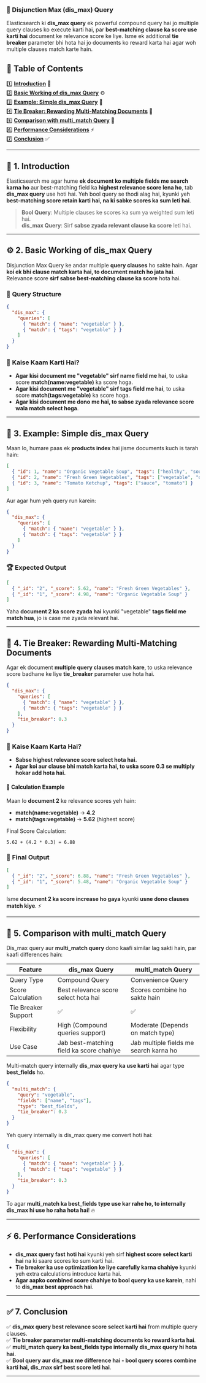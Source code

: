 ### 🚀 Disjunction Max (dis_max) Query

Elasticsearch ki **dis_max query** ek powerful compound query hai jo multiple query clauses ko execute karti hai, par **best-matching clause ka score use karti hai** document ke relevance score ke liye. Isme ek additional **tie breaker** parameter bhi hota hai jo documents ko reward karta hai agar woh multiple clauses match karte hain.

## 📑 **Table of Contents**  
1️⃣ **[Introduction](#1)** 🧐  
2️⃣ **[Basic Working of dis_max Query](#2)** ⚙️  
3️⃣ **[Example: Simple dis_max Query](#3)** 📌  
4️⃣ **[Tie Breaker: Rewarding Multi-Matching Documents](#4)** 🎯  
5️⃣ **[Comparison with multi_match Query](#5)** 🔄  
6️⃣ **[Performance Considerations](#6)** ⚡  
7️⃣ **[Conclusion](#7)** ✅  

---

## 🧐 **1. Introduction**  <a id="1"></a>  

Elasticsearch me agar hume **ek document ko multiple fields me search karna ho** aur best-matching field ka **highest relevance score lena ho**, tab **dis_max query** use hoti hai. Yeh bool query se thodi alag hai, kyunki yeh **best-matching score retain karti hai, na ki sabke scores ka sum leti hai**.

> **Bool Query**: Multiple clauses ke scores ka sum ya weighted sum leti hai.  
> **dis_max Query**: Sirf **sabse zyada relevant clause ka score** leti hai.  

---

## ⚙️ **2. Basic Working of dis_max Query**  <a id="2"></a>  

Disjunction Max Query ke andar multiple **query clauses** ho sakte hain. Agar **koi ek bhi clause match karta hai, to document match ho jata hai**. Relevance score **sirf sabse best-matching clause ka score** hota hai.

### 🔹 **Query Structure**  
```json
{
  "dis_max": {
    "queries": [
      { "match": { "name": "vegetable" } },
      { "match": { "tags": "vegetable" } }
    ]
  }
}
```
### 🔹 **Kaise Kaam Karti Hai?**
- **Agar kisi document me "vegetable" sirf name field me hai**, to uska score **match(name:vegetable)** ka score hoga.  
- **Agar kisi document me "vegetable" sirf tags field me hai**, to uska score **match(tags:vegetable)** ka score hoga.  
- **Agar kisi document me dono me hai, to sabse zyada relevance score wala match select hoga**.

---

## 📌 **3. Example: Simple dis_max Query**  <a id="3"></a>  

Maan lo, humare paas ek **products index** hai jisme documents kuch is tarah hain:

```json
[
  { "id": 1, "name": "Organic Vegetable Soup", "tags": ["healthy", "soup"] },
  { "id": 2, "name": "Fresh Green Vegetables", "tags": ["vegetable", "organic"] },
  { "id": 3, "name": "Tomato Ketchup", "tags": ["sauce", "tomato"] }
]
```
Aur agar hum yeh query run karein:
```json
{
  "dis_max": {
    "queries": [
      { "match": { "name": "vegetable" } },
      { "match": { "tags": "vegetable" } }
    ]
  }
}
```
### 🏆 **Expected Output**
```json
[
  { "_id": "2", "_score": 5.62, "name": "Fresh Green Vegetables" },
  { "_id": "1", "_score": 4.98, "name": "Organic Vegetable Soup" }
]
```
Yaha **document 2 ka score zyada hai** kyunki "vegetable" **tags field me match hua**, jo is case me zyada relevant hai.

---

## 🎯 **4. Tie Breaker: Rewarding Multi-Matching Documents**  <a id="4"></a>  

Agar ek document **multiple query clauses match kare**, to uska relevance score badhane ke liye **tie_breaker** parameter use hota hai. 

```json
{
  "dis_max": {
    "queries": [
      { "match": { "name": "vegetable" } },
      { "match": { "tags": "vegetable" } }
    ],
    "tie_breaker": 0.3
  }
}
```
### 🔹 **Kaise Kaam Karta Hai?**
- **Sabse highest relevance score select hota hai.**  
- **Agar koi aur clause bhi match karta hai, to uska score 0.3 se multiply hokar add hota hai.**

#### 🔢 **Calculation Example**  
Maan lo **document 2** ke relevance scores yeh hain:
- **match(name:vegetable)** → **4.2**
- **match(tags:vegetable)** → **5.62** (highest score)

Final Score Calculation:
```
5.62 + (4.2 * 0.3) = 6.88
```
### 🎯 **Final Output**
```json
[
  { "_id": "2", "_score": 6.88, "name": "Fresh Green Vegetables" },
  { "_id": "1", "_score": 5.48, "name": "Organic Vegetable Soup" }
]
```
Isme **document 2 ka score increase ho gaya** kyunki **usne dono clauses match kiye**. ⚡

---

## 🔄 **5. Comparison with multi_match Query**  <a id="5"></a>  

Dis_max query aur **multi_match query** dono kaafi similar lag sakti hain, par kaafi differences hain:

| Feature | dis_max Query | multi_match Query |
|---------|-------------|----------------|
| Query Type | Compound Query | Convenience Query |
| Score Calculation | Best relevance score select hota hai | Scores combine ho sakte hain |
| Tie Breaker Support | ✅ | ✅ |
| Flexibility | High (Compound queries support) | Moderate (Depends on match type) |
| Use Case | Jab best-matching field ka score chahiye | Jab multiple fields me search karna ho |

Multi-match query internally **dis_max query ka use karti hai** agar type **best_fields** ho.

```json
{
  "multi_match": {
    "query": "vegetable",
    "fields": ["name", "tags"],
    "type": "best_fields",
    "tie_breaker": 0.3
  }
}
```
Yeh query internally is dis_max query me convert hoti hai:
```json
{
  "dis_max": {
    "queries": [
      { "match": { "name": "vegetable" } },
      { "match": { "tags": "vegetable" } }
    ],
    "tie_breaker": 0.3
  }
}
```
To agar **multi_match ka best_fields type use kar rahe ho, to internally dis_max hi use ho raha hota hai**! 🔥

---

## ⚡ **6. Performance Considerations**  <a id="6"></a>  

- **dis_max query fast hoti hai** kyunki yeh sirf **highest score select karti hai** na ki saare scores ko sum karti hai.  
- **Tie breaker ka use optimization ke liye carefully karna chahiye** kyunki yeh extra calculations introduce karta hai.  
- **Agar aapko combined score chahiye to bool query ka use karein**, nahi to **dis_max best approach hai**.

---

## ✅ **7. Conclusion**  <a id="7"></a>  

✅ **dis_max query best relevance score select karti hai** from multiple query clauses.  
✅ **Tie breaker parameter multi-matching documents ko reward karta hai**.  
✅ **multi_match query ka best_fields type internally dis_max query hi hota hai**.  
✅ **Bool query aur dis_max me difference hai - bool query scores combine karti hai, dis_max sirf best score leti hai**.  

---


